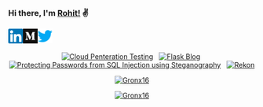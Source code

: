 <!-- Introduction -->

### Hi there, I'm [Rohit!](https://github.com/Gronx16/) ✌
<p>
<a href="https://www.linkedin.com/in/gronx16/">
  <img align="left" alt="LinkedIn" width="30px" src="https://raw.githubusercontent.com/Gronx16/gronx16/main/data/linkedin.svg" target=”_blank”/>
</a>
<a href="https://medium.com/@gronx16">
  <img align="left" alt="Medium" width="30px" src="https://raw.githubusercontent.com/Gronx16/gronx16/main/data/medium.svg" target=”_blank” />
</a>
<a href="https://twitter.com/gronx16">
  <img align="left" alt="Twitter" width="30px" src="https://raw.githubusercontent.com/Gronx16/gronx16/main/data/twitter.svg" target=”_blank”/>
</a>
</p>
<br>
<br>

<!-- Repositories  -->

<p align="center">
<a href="https://github.com/Gronx16/Cloud_Penetration_Testing"><img title="Cloud Penteration Testing" src="https://github-readme-stats.vercel.app/api/pin/?username=Gronx16&repo=Cloud_Penetration_Testing&theme=algolia"></a>&nbsp;&nbsp;
<a href="https://github.com/Gronx16/Flask_Blog"><img title="Flask Blog" src="https://github-readme-stats.vercel.app/api/pin/?username=Gronx16&repo=Flask_Blog&theme=gotham"></a>&nbsp;
<a href="https://github.com/Gronx16/Protecting-Passwords-from-SQL-Injection-using-Steganography"><img title="Protecting Passwords from SQL Injection using Steganography" src="https://github-readme-stats.vercel.app/api/pin/?username=Gronx16&repo=Protecting-Passwords-from-SQL-Injection-using-Steganography&theme=midnight-purple"></a>&nbsp;&nbsp; 
<a href="https://github.com/Gronx16/Rekon"><img title="Rekon" src="https://github-readme-stats.vercel.app/api/pin/?username=Gronx16&repo=Rekon&theme=blue-green"></a>
<p>

<!-- Most Used Languages -->

<p align="center">
<a href="https://github.com/Gronx16"><img title="Gronx16" src="https://github-readme-stats.vercel.app/api/top-langs/?username=Gronx16&layout=compact&theme=dark"></a>
</p>

<!-- Profile Views1 -->

<!--p align="center">
<a href="https://hits.seeyoufarm.com"><img src="https://hits.seeyoufarm.com/api/count/incr/badge.svg?url=https%3A%2F%2Fgithub.com%2FGronx16%2Fgronx16&count_bg=%235DC60E&title_bg=%23B32C2C&icon=rss.svg&icon_color=%23159ABB&title=Visitors+Count&edge_flat=false"/></a>
</p-->

<!-- Profile Views2 -->

<p align="center">
<a href="https://github.com/Gronx16"><img title="Gronx16" src="https://komarev.com/ghpvc/?username=gronx16&style=plastic&color=brightgreen" length=100px width=130px></a>
</p>
</body>